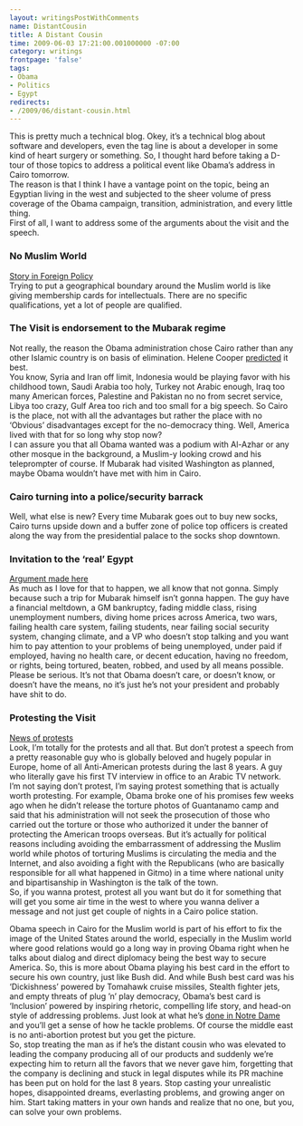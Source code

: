 ```yaml
---
layout: writingsPostWithComments
name: DistantCousin
title: A Distant Cousin
time: 2009-06-03 17:21:00.001000000 -07:00
category: writings
frontpage: 'false'
tags:
- Obama
- Politics
- Egypt
redirects:
- /2009/06/distant-cousin.html
---
```

This is pretty much a technical blog. Okey, it’s a technical blog about software and developers, even the tag line is about a developer in some kind of heart surgery or something. So, I thought hard before taking a D-tour of those topics to address a political event like Obama’s address in Cairo tomorrow.  
The reason is that I think I have a vantage point on the topic, being an Egyptian living in the west and subjected to the sheer volume of press coverage of the Obama campaign, transition, administration, and every little thing.  
First of all, I want to address some of the arguments about the visit and the speech.  

### No Muslim World  
[Story in Foreign Policy](http://www.foreignpolicy.com/story/cms.php?story_id=4963)  
Trying to put a geographical boundary around the Muslim world is like giving membership cards for intellectuals. There are no specific qualifications, yet a lot of people are qualified.  

### The Visit is endorsement to the Mubarak regime  
Not really, the reason the Obama administration chose Cairo rather than any other Islamic country is on basis of elimination. Helene Cooper <a href="http://www.nytimes.com/2008/12/04/us/politics/04web-cooper.html?_r=3&amp;adxnnl=1&amp;adxnnlx=1228410035-arPoPrJ86UAwtYZsM9YLsg" target="_blank">predicted</a> it best.  
You know, Syria and Iran off limit, Indonesia would be playing favor with his childhood town, Saudi Arabia too holy, Turkey not Arabic enough, Iraq too many American forces, Palestine and Pakistan no no from secret service, Libya too crazy, Gulf Area too rich and too small for a big speech. So Cairo is the place, not with all the advantages but rather the place with no ‘Obvious’ disadvantages except for the no-democracy thing. Well, America lived with that for so long why stop now?  
I can assure you that all Obama wanted was a podium with Al-Azhar or any other mosque in the background, a Muslim-y looking crowd and his teleprompter of course. If Mubarak had visited Washington as planned, maybe Obama wouldn’t have met with him in Cairo.   

### Cairo turning into a police/security barrack  
Well, what else is new? Every time Mubarak goes out to buy new socks, Cairo turns upside down and a buffer zone of police top officers is created along the way from the presidential palace to the socks shop downtown.  

### Invitation to the ‘real’ Egypt  
[Argument made here](http://kasperb4.blogspot.com/2009/06/blog-post.html)  
As much as I love for that to happen, we all know that not gonna. Simply because such a trip for Mubarak himself isn’t gonna happen. The guy have a financial meltdown, a GM bankruptcy, fading middle class, rising unemployment numbers, diving home prices across America, two wars, failing health care system, failing students, near failing social security system, changing climate, and a VP who doesn’t stop talking and you want him to pay attention to your problems of being unemployed, under paid if employed, having no health care, or decent education, having no freedom, or rights, being tortured, beaten, robbed, and used by all means possible. Please be serious. It’s not that Obama doesn’t care, or doesn’t know, or doesn’t have the means, no it’s just he’s not your president and probably have shit to do.  

### Protesting the Visit  
[News of protests](http://www.harakamasria.org/node/10617)  
Look, I’m totally for the protests and all that. But don’t protest a speech from a pretty reasonable guy who is globally beloved and hugely popular in Europe, home of all Anti-American protests during the last 8 years. A guy who literally gave his first TV interview in office to an Arabic TV network.  
I’m not saying don’t protest, I’m saying protest something that is actually worth protesting. For example, Obama broke one of his promises few weeks ago when he didn’t release the torture photos of Guantanamo camp and said that his administration will not seek the prosecution of those who carried out the torture or those who authorized it under the banner of protecting the American troops overseas. But it’s actually for political reasons including avoiding the embarrassment of addressing the Muslim world while photos of torturing Muslims is circulating the media and the Internet, and also avoiding a fight with the Republicans (who are basically responsible for all what happened in Gitmo) in a time where national unity and bipartisanship in Washington is the talk of the town.  
So, if you wanna protest, protest all you want but do it for something that will get you some air time in the west to where you wanna deliver a message and not just get couple of nights in a Cairo police station.  

Obama speech in Cairo for the Muslim world is part of his effort to fix the image of the United States around the world, especially in the Muslim world where good relations would go a long way in proving Obama right when he talks about dialog and direct diplomacy being the best way to secure America. So, this is more about Obama playing his best card in the effort to secure his own country, just like Bush did. And while Bush best card was his ‘Dickishness’ powered by Tomahawk cruise missiles, Stealth fighter jets, and empty threats of plug ’n’ play democracy, Obama’s best card is ‘Inclusion’ powered by inspiring rhetoric, compelling life story, and head-on style of addressing problems. Just look at what he’s <a href="http://www.politico.com/news/stories/0509/22611.html" target="_blank">done in Notre Dame</a> and you’ll get a sense of how he tackle problems. Of course the middle east is no anti-abortion protest but you get the picture.  
So, stop treating the man as if he’s the distant cousin who was elevated to leading the company producing all of our products and suddenly we’re expecting him to return all the favors that we never gave him, forgetting that the company is declining and stuck in legal disputes while its PR machine has been put on hold for the last 8 years. Stop casting your unrealistic hopes, disappointed dreams, everlasting problems, and growing anger on him. Start taking matters in your own hands and realize that no one, but you, can solve your own problems.  